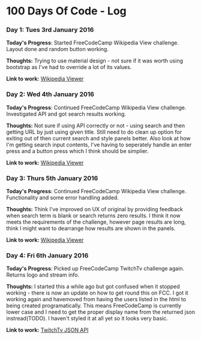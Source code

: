 # 100 Days Of Code - Log

### Day 1: Tues 3rd January 2016

**Today's Progress**: Started FreeCodeCamp Wikipedia View challenge. Layout done and random button working.

**Thoughts:** Trying to use material design - not sure if it was worth using bootstrap as I've had to override a lot of its values.

**Link to work:** [Wikipedia Viewer](http://codepen.io/christie/full/dNyZMN/)

### Day 2: Wed 4th January 2016

**Today's Progress**: Continued FreeCodeCamp Wikipedia View challenge. Investigated API and got search results working.

**Thoughts:** Not sure if using API correctly or not - using search and then getting URL by just using given title. Still need to do clean up option for exiting out of then current search and style panels better. Also look at how I'm getting search input contents, I've having to seperately handle an enter press and a button press which I think should be simplier. 

**Link to work:** [Wikipedia Viewer](http://codepen.io/christie/full/dNyZMN/)

### Day 3: Thurs 5th January 2016

**Today's Progress**: Continued FreeCodeCamp Wikipedia View challenge. Functionality and some error handling added.

**Thoughts:** Think I've improved on UX of original by providing feedback when search term is blank or search returns zero results. I think it now meets the requirements of the challenge, however page results are long, think I might want to dearrange how results are shown in the panels.

**Link to work:** [Wikipedia Viewer](http://codepen.io/christie/full/dNyZMN/)

### Day 4: Fri 6th January 2016

**Today's Progress**: Picked up FreeCodeCamp TwitchTv challenge again. Returns logo and stream info.

**Thoughts:** I started this a while ago but got confused when it stopped working - there is now an update on how to get round this on FCC. I got it working again and havemoved from having the users listed in the html to being created programatically. This means FreeCodeCamp is currently lower case and I need to get the proper display name from the returned json instread(TODO). I haven't styled it at all yet so it looks very basic.

**Link to work:** [TwitchTv JSON API](http://codepen.io/christie/full/zKqNag/)

<!--- ### Day 0: February 30, 2016 (Example 2)
##### (delete me or comment me out)

**Today's Progress**: Fixed CSS, worked on canvas functionality for the app.

**Thoughts**: I really struggled with CSS, but, overall, I feel like I am slowly getting better at it. Canvas is still new for me, but I managed to figure out some basic functionality.

**Link(s) to work**: [Calculator App](http://www.example.com)


### Day 1: June 27, Monday

**Today's Progress**: I've gone through many exercises on FreeCodeCamp.

**Thoughts** I've recently started coding, and it's a great feeling when I finally solve an algorithm challenge after a lot of attempts and hours spent.

**Link(s) to work**
1. [Find the Longest Word in a String](https://www.freecodecamp.com/challenges/find-the-longest-word-in-a-string)
2. [Title Case a Sentence](https://www.freecodecamp.com/challenges/title-case-a-sentence) --->
